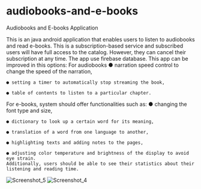 # audiobooks-and-e-books
Audiobooks and E-books Application

This is an java android application that enables users to listen to audiobooks and read e-books.
This is a subscription-based service and subscribed users will have full access to the catalog. However, they can cancel their subscription at any time. 
The app use firebase database.
This app can be improved in this options:
For audiobooks
    ● narration speed control to change the speed of the narration,
    
    ● setting a timer to automatically stop streaming the book, 
    
    ● table of contents to listen to a particular chapter.
    
 For e-books, system should offer functionalities such as: 
    ● changing the font type and size, 
    
    ● dictionary to look up a certain word for its meaning, 
    
    ● translation of a word from one language to another, 
    
    ● highlighting texts and adding notes to the pages, 
    
    ● adjusting color temperature and brightness of the display to avoid eye strain. 
    Additionally, users should be able to see their statistics about their listening and reading time.

![Screenshot_5](https://user-images.githubusercontent.com/78312646/159260158-57c0ab60-e717-49e3-a873-9fea8a93ecdf.png)
![Screenshot_4](https://user-images.githubusercontent.com/78312646/159260165-72c8d839-033b-4261-aa78-fcafb2e669b2.png)


